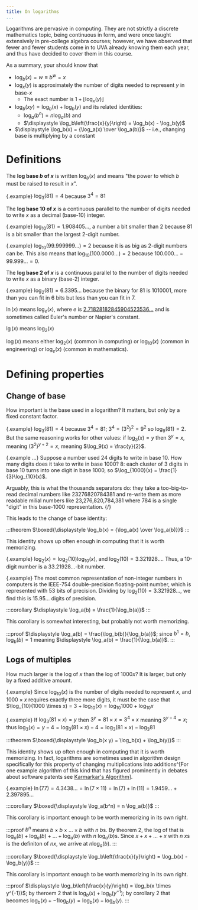 ```yaml
---
title: On logarithms
...
```


Logarithms are pervasive in computing.
They are not strictly a discrete mathematics topic, being continuous in form,
and were once taught extensively in pre-college algebra courses;
however, we have observed that fewer and fewer students come in to UVA already knowing them each year,
and thus have decided to cover them in this course.

As a summary, your should know that

- $\displaystyle \log_b(x) = w \equiv b^w = x$ 
- $\displaystyle \log_x(y)$ is approximately the number of digits needed to represent $y$ in base-$x$
    - The exact number is $\displaystyle 1 + \left\lfloor \log_x(y) \right\rfloor$
- $\displaystyle \log_b(x y) = \log_b(x) + \log_b(y)$ and its related identities: 
    - $\displaystyle \log_a(b^n) = n \log_a(b)$ and 
    - $\displaystyle \log_b\left(\frac{x}{y}\right) = \log_b(x) - \log_b(y)$
- $\displaystyle \log_b(x) = {\log_a(x) \over \log_a(b)}$ -- i.e., changing base is multiplying by a constant


# Definitions

The **log base $b$ of $x$** is written $\log_b(x)$ and means "the power to which $b$ must be raised to result in $x$".

{.example} $\log_3(81) = 4$ because $3^4 = 81$

The **log base 10 of $x$** is a continuous parallel to the number of digits needed to write $x$ as a decimal (base-10) integer.

{.example} $\log_{10}(81) = 1.908405\dots$, a number a bit smaller than 2 because $81$ is a bit smaller than the largest 2-digit number.

{.example} $\log_{10}(99.999999\dots) = 2$ because it is as big as 2-digit numbers can be. This also means that $\log_{10}(100.0000\dots) = 2$ because $100.000\dots - 99.999\dots = 0$.

The **log base 2 of $x$** is a continuous parallel to the number of digits needed to write $x$ as a binary (base-2) integer.

{.example} $\log_{2}(81) = 6.3395\dots$ because the binary for 81 is 1010001, more than you can fit in 6 bits but less than you can fit in 7.

$\ln(x)$ means $\log_e(x)$, where $e$ is [2.71828182845904523536…](https://oeis.org/A001113) and is sometimes called Euler's number or Napier's constant.

$\lg(x)$ means $\log_2(x)$

$\log(x)$ means either $\log_2(x)$ (common in computing) or $\log_{10}(x)$ (common in engineering) or $\log_e(x)$ (common in mathematics).

# Defining properties

## Change of base

How important is the base used in a logarithm? It matters, but only by a fixed constant factor.

{.example} $\log_3(81) = 4$ because $3^4 = 81$; $3^4 = (3^2)^2 = 9^2$ so $\log_9(81) = 2$. But the same reasoning works for other values: if $\log_3(x) = y$ then $3^y = x$, meaning $(3^2)^{y\div 2} = x$, meaning $\log_9(x) = \frac{y}{2}$.

{.example ...} Suppose a number used 24 digits to write in base 10. How many digits does it take to write in base 1000? 8: each cluster of 3 digits in base 10 turns into one digit in base 1000, so $\log_{1000}(x) = \frac{1}{3}\log_{10}(x)$.

Arguably, this is what the thousands separators do: they take a too-big-to-read decimal numbers like 23276820784381 and re-write them as more readable milial numbers like 23,276,820,784,381
where 784 is a single "digit" in this base-1000 representation.
{/}

This leads to the change of base identity: 

:::theorem
$\boxed{\displaystyle \log_b(x) = {\log_a(x) \over \log_a(b)}}$
:::

This identity shows up often enough in computing that it is worth memorizing.

{.example} $\log_2(x) = \log_2(10) \log_{10}(x)$, and $\log_2(10) = 3.321928\dots$. Thus, a 10-digit number is a $33.21928\dots$-bit number.

{.example} The most common representation of non-integer numbers in computers is the IEEE-754 double-precision floating-point number, which is represented with 53 bits of precision. Dividing by $\log_2(10) = 3.321928\dots$, we find this is $15.95\dots$ digits of precision.

:::corollary
$\displaystyle \log_a(b) = \frac{1}{\log_b(a)}$
:::

This corollary is somewhat interesting, but probably not worth memorizing.

:::proof
$\displaystyle \log_a(b) = \frac{\log_b(b)}{\log_b(a)}$; since $b^1 = b$, $\log_b(b) = 1$ meaning $\displaystyle \log_a(b) = \frac{1}{\log_b(a)}$.
:::

## Logs of multiples

How much larger is the log of $x$ than the log of $1000 x$? It is larger, but only by a fixed additive amount.

{.example} Since $\log_{10}(x)$ is the number of digits needed to represent $x$, and $1000 \times x$ requires exactly three more digits, it must be the case that $\log_{10}(1000 \times x) = 3 + $\log_{10}(x) = \log_{10}{1000} + \log_{10}{x}$

{.example} If $\log_{3}(81 \times x) = y$ then $3^y = 81 \times x = 3^4 \times x$ meaning $3^{y-4} = x$; thus $\log_{3}(x) = y-4 = \log_{3}(81 \times x) - 4 = \log_{3}(81 \times x) - \log_3{81}$

:::theorem
$\boxed{\displaystyle \log_b(x y) = \log_b(x) + \log_b(y)}$
:::

This identity shows up often enough in computing that it is worth memorizing.
In fact, logarithms are sometimes used in algorithm design specifically for this property of changing multiplications into additions^[For one example algorithm of this kind that has figured prominently in debates about software patents see [Karmarkar's Algorithm](https://en.wikipedia.org/wiki/Karmarkar%27s_algorithm)].

{.example} $\ln(77) = 4.3438\dots = \ln(7 \times 11) = \ln(7) + \ln(11) = 1.9459\dots + 2.397895\dots$ 

:::corollary
$\boxed{\displaystyle \log_a(b^n) = n \log_a(b)}$
:::

This corollary is important enough to be worth memorizing in its own right.

:::proof
$b^n$ means $b \times b \times \dots \times b$ with $n$ $b$s.
By theorem 2, the log of that is $\log_a(b) + \log_a(b) + \dots + \log_a(b)$ with $n$ $\log_a(b)$s.
Since $x + x + \dots + x$ with $n$ $x$s is the definiton of $nx$, we arrive at
$n\log_a(b)$.
:::

:::corollary
$\boxed{\displaystyle \log_b\left(\frac{x}{y}\right) = \log_b(x) - \log_b(y)}$
:::

This corollary is important enough to be worth memorizing in its own right.

:::proof
$\displaystyle \log_b\left(\frac{x}{y}\right) = \log_b(x \times y^{-1})$; by theroem 2 that is $\log_b(x) + \log_b(y^{-1})$; by corollary 2 that becomes $\log_b(x) + -1 \log_b(y) = \log_b(x) - \log_b(y)$.
:::

